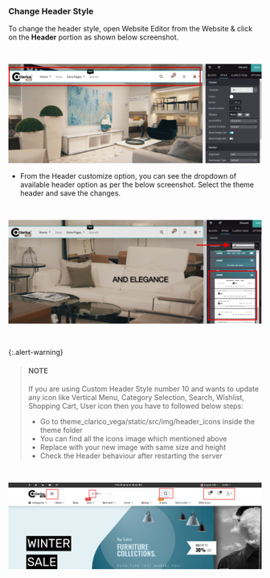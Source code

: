 
### Change Header Style



To change the header style, open Website Editor from the Website & click on the **Header** portion as shown below screenshot.


 


![](./images/3-1.png)


* From the Header customize option, you can see the dropdown of available header option as per the below screenshot. Select the theme header and save the changes.


 


![](./images/3-2.png)


 



{:.alert-warning} 
> 
> #### NOTE
> 
> If you are using Custom Header Style number 10 and wants to update any icon like Vertical Menu, Category Selection, Search, Wishlist, Shopping Cart, User icon then you have to followed below steps:
> 
> 
> * Go to theme\_clarico\_vega/static/src/img/header\_icons inside the theme folder
> * You can find all the icons image which mentioned above
> * Replace with your new image with same size and height
> * Check the Header behaviour after restarting the server
> 
> 
> 


 


![](./images/3-3.png)



